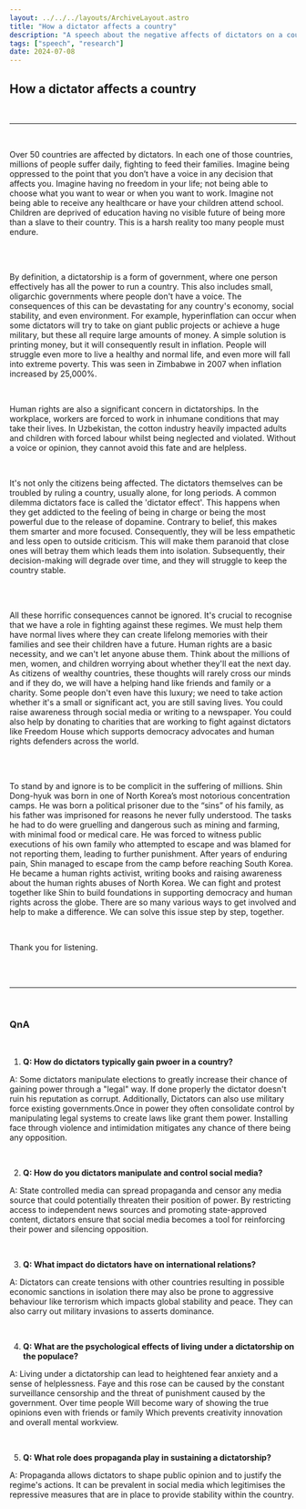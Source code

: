 ```yaml
---
layout: ../../../layouts/ArchiveLayout.astro
title: "How a dictator affects a country"
description: "A speech about the negative affects of dictators on a country"
tags: ["speech", "research"]
date: 2024-07-08
---
```


## How a dictator affects a country

<br>

---
<br>

Over 50 countries are affected by dictators. In each one of those countries, millions of people suffer daily, fighting to feed their families. Imagine being oppressed to the point that you don’t have a voice in any decision that affects you. Imagine having no freedom in your life; not being able to choose what you want to wear or when you want to work. Imagine not being able to receive any healthcare or have your children attend school. Children are deprived of education having no visible future of being more than a slave to their country. This is a harsh reality too many people must endure.

<br>
<br>

By definition, a dictatorship is a form of government, where one person effectively has all the power to run a country. This also includes small, oligarchic governments where people don't have a voice. The consequences of this can be devastating for any country's economy, social stability, and even environment. For example, hyperinflation can occur when some dictators will try to take on giant public projects or achieve a huge military, but these all require large amounts of money. A simple solution is printing money, but it will consequently result in inflation. People will struggle even more to live a healthy and normal life, and even more will fall into extreme poverty. This was seen in Zimbabwe in 2007 when inflation increased by 25,000%.

<br>

Human rights are also a significant concern in dictatorships. In the workplace, workers are forced to work in inhumane conditions that may take their lives. In Uzbekistan, the cotton industry heavily impacted adults and children with forced labour whilst being neglected and violated. Without a voice or opinion, they cannot avoid this fate and are helpless.

<br>

It's not only the citizens being affected. The dictators themselves can be troubled by ruling a country, usually alone, for long periods. A common dilemma dictators face is called the 'dictator effect'. This happens when they get addicted to the feeling of being in charge or being the most powerful due to the release of dopamine.  Contrary to belief, this makes them smarter and more focused. Consequently, they will be less empathetic and less open to outside criticism. This will make them paranoid that close ones will betray them which leads them into isolation. Subsequently, their decision-making will degrade over time, and they will struggle to keep the country stable.

<br>
<br>

All these horrific consequences cannot be ignored. It's crucial to recognise that we have a role in fighting against these regimes. We must help them have normal lives where they can create lifelong memories with their families and see their children have a future. Human rights are a basic necessity, and we can't let anyone abuse them. Think about the millions of men, women, and children worrying about whether they'll eat the next day. As citizens of wealthy countries, these thoughts will rarely cross our minds and if they do, we will have a helping hand like friends and family or a charity. Some people don't even have this luxury; we need to take action whether it's a small or significant act, you are still saving lives. You could raise awareness through social media or writing to a newspaper. You could also help by donating to charities that are working to fight against dictators like Freedom House which supports democracy advocates and human rights defenders across the world.

<br>
<br>

To stand by and ignore is to be complicit in the suffering of millions. Shin Dong-hyuk was born in one of North Korea’s most notorious concentration camps. He was born a political prisoner due to the “sins” of his family, as his father was imprisoned for reasons he never fully understood. The tasks he had to do were gruelling and dangerous such as mining and farming, with minimal food or medical care. He was forced to witness public executions of his own family who attempted to escape and was blamed for not reporting them, leading to further punishment. After years of enduring pain, Shin managed to escape from the camp before reaching South Korea. He became a human rights activist, writing books and raising awareness about the human rights abuses of North Korea. We can fight and protest together like Shin to build foundations in supporting democracy and human rights across the globe. There are so many various ways to get involved and help to make a difference. We can solve this issue step by step, together.

<br>

Thank you for listening.

<br>
<br>

---
<br>

### QnA

<br>

1. **Q: How do dictators typically gain pwoer in a country?**

A: Some dictators manipulate elections to greatly increase their chance of gaining power through a "legal" way. If done properly the dictator doesn't ruin his reputation as corrupt. Additionally, Dictators can also use military force existing governments.Once in power they often consolidate control by manipulating legal systems to create laws like grant them power. Installing face through violence and intimidation mitigates any chance of there being any opposition.

<br>

2. **Q: How do you dictators manipulate and control social media?**

A: State controlled media can spread propaganda and censor any media source that could potentially threaten their position of power. By restricting access to independent news sources and promoting state-approved content, dictators ensure that social media becomes a tool for reinforcing their power and silencing opposition.

<br>

3. **Q: What impact do dictators have on international relations?**

A: Dictators can create tensions with other countries resulting in possible economic sanctions in isolation there may also be prone to aggressive behaviour like terrorism which impacts global stability and peace. They can also carry out military invasions to asserts dominance.

<br>

4. **Q: What are the psychological effects of living under a dictatorship on the populace?**

A: Living under a dictatorship can lead to heightened fear anxiety and a sense of helplessness. Faye and this rose can be caused by the constant surveillance censorship and the threat of punishment caused by the government. Over time people Will become wary of showing the true opinions even with friends or family Which prevents creativity innovation and overall mental workview.

<br>

5. **Q: What role does propaganda play in sustaining a dictatorship?**

A: Propaganda allows dictators to shape public opinion and to justify the regime's actions. It can be prevalent in social media which legitimises the repressive measures that are in place to provide stability within the country.

